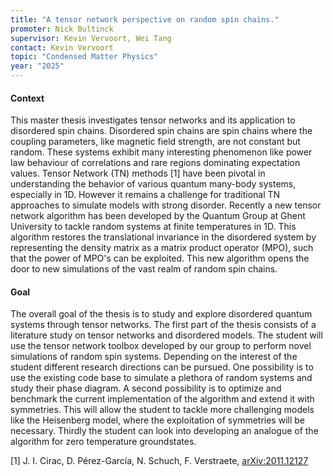 ```yaml
---
title: "A tensor network perspective on random spin chains."
promoter: Nick Bultinck
supervisor: Kevin Vervoort, Wei Tang
contact: Kevin Vervoort
topic: "Condensed Matter Physics"
year: "2025"
---
```


#### Context

This master thesis investigates tensor networks and its application to disordered spin chains. Disordered spin chains are spin chains where the coupling parameters, like magnetic field strength, are not constant but random. These systems exhibit many interesting phenomenon like power law behaviour of correlations and rare regions dominating expectation values. Tensor Network (TN) methods [1] have been pivotal in understanding the behavior of various quantum many-body systems, especially in 1D. However it remains a challenge for traditional TN approaches to simulate models with strong disorder. Recently a new tensor network algorithm has been developed by the Quantum Group at Ghent University to tackle random systems at finite temperatures in 1D. This algorithm restores the translational invariance in the disordered system by representing the density matrix as a matrix product operator (MPO), such that the power of MPO's can be exploited. This new algorithm opens the door to new simulations of the vast realm of random spin chains.

#### Goal

The overall goal of the thesis is to study and explore disordered quantum systems through tensor networks. The first part of the thesis consists of a literature study on tensor networks and disordered models. The student will use the tensor network toolbox developed by our group to perform novel simulations of random spin systems. Depending on the interest of the student different research directions can be pursued. One possibility is to use the existing code base to simulate a plethora of random systems and study their phase diagram. A second possibility is to optimize and benchmark the current implementation of the algorithm and extend it with symmetries. This will allow the student to tackle more challenging models like the Heisenberg model, where the exploitation of symmetries will be necessary. Thirdly the student can look into developing an analogue of the algorithm for zero temperature groundstates.

[1] J. I. Cirac, D. Pérez-García, N. Schuch, F. Verstraete, [arXiv:2011.12127](https://arxiv.org/abs/2011.12127)


